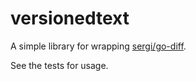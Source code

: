 # versionedtext

A simple library for wrapping [sergi/go-diff](https://github.com/sergi/go-diff).

See the tests for usage.
